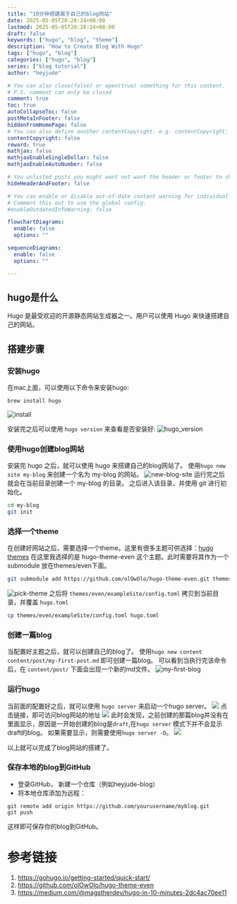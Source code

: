 ```yaml
---
title: "10分钟搭建属于自己的blog网站"
date: 2025-05-05T20:28:24+08:00
lastmod: 2025-05-05T20:28:24+08:00
draft: false
keywords: ["hugo", "blog", "theme"]
description: "How to Create Blog With Hugo"
tags: ["hugo", "blog"]
categories: ["hugo", "blog"]
series: ["blog tutorial"]
author: "heyjude"

# You can also close(false) or open(true) something for this content.
# P.S. comment can only be closed
comment: true
toc: true
autoCollapseToc: false
postMetaInFooter: false
hiddenFromHomePage: false
# You can also define another contentCopyright. e.g. contentCopyright: "This is another copyright."
contentCopyright: false
reward: true
mathjax: false
mathjaxEnableSingleDollar: false
mathjaxEnableAutoNumber: false

# You unlisted posts you might want not want the header or footer to show
hideHeaderAndFooter: false

# You can enable or disable out-of-date content warning for individual post.
# Comment this out to use the global config.
#enableOutdatedInfoWarning: false

flowchartDiagrams:
  enable: false
  options: ""

sequenceDiagrams: 
  enable: false
  options: ""

---
```

## hugo是什么

Hugo 是最受欢迎的开源静态网站生成器之一。用户可以使用 Hugo 来快速搭建自己的网站。

## 搭建步骤

### 安装hugo
在mac上面，可以使用以下命令来安装hugo:
```bash
brew install hugo
```
![install](https://img.music-poster.art/2025/05/c9d27037a7d215ff8eaa14383cba62b6.png)

安装完之后可以使用 `hugo version` 来查看是否安装好:
![hugo_version](https://img.music-poster.art/2025/05/9368e5db6f1f18f70eba3017c7144a9b.png)

### 使用hugo创建blog网站
安装完 hugo 之后，就可以使用 hugo 来搭建自己的blog网站了。
使用`hugo new site my-blog` 来创建一个名为 my-blog 的网站。
![new-blog-site](https://img.music-poster.art/2025/05/c31b6d2f942a44af304823b9b2d40e76.png)
运行完之后就会在当前目录创建一个 my-blog 的目录。
之后进入该目录，并使用 git 进行初始化。
```bash
cd my-blog
git init
```

### 选择一个theme
在创建好网站之后，需要选择一个theme。这里有很多主题可供选择：[hugo themes](https://themes.gohugo.io/)
在这里我选择的是 hugo-theme-even 这个主题。此时需要将其作为一个 submodule 放在themes/even下面。
```bash
git submodule add https://github.com/olOwOlo/hugo-theme-even.git themes/even
```
![pick-theme](https://img.music-poster.art/2025/05/10d92ec7695324dd4db2cb0772f764f8.png)
之后将 `themes/even/exampleSite/config.toml` 拷贝到当前目录，并覆盖 `hugo.toml`
```bash
cp themes/even/exampleSite/config.toml hugo.toml
```

### 创建一篇blog
当配置好主题之后，就可以创建自己的blog了。
使用`hugo new content content/post/my-first-post.md` 即可创建一篇blog。
可以看到当执行完该命令后，在 `content/post/` 下面会出现一个新的md文件。
![my-first-blog](https://img.music-poster.art/2025/05/b6760e2f47eed1c8a962e475f69adc92.png)


### 运行hugo
当前面的配置好之后，就可以使用 `hugo server` 来启动一个hugo server。
![](https://img.music-poster.art/2025/05/69da7f70c3795f266a83207d186d0ad4.png)
点击链接，即可访问blog网站的地址
![](https://img.music-poster.art/2025/05/10ebbce59ca6637b1b44c8d884c471bd.png)
此时会发现，之前创建的那篇blog并没有在里面显示，原因是一开始创建的blog是`draft`,在`hugo server` 模式下并不会显示draft的blog。
如果需要显示，则需要使用`hugo server -D`。
![](https://img.music-poster.art/2025/05/72c092d59ad8143fa61188eac94ace32.png)

以上就可以完成了blog网站的搭建了。

### 保存本地的blog到GitHub
* 登录GitHub， 新建一个仓库（例如heyjude-blog）
* 将本地仓库添加为远程：
```
git remote add origin https://github.com/yourusername/myblog.git
git push
```
这样即可保存你的blog到GitHub。

# 参考链接
1. https://gohugo.io/getting-started/quick-start/
2. https://github.com/olOwOlo/hugo-theme-even
3. https://medium.com/@magstherdev/hugo-in-10-minutes-2dc4ac70ee11
